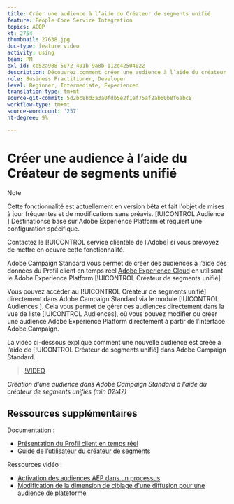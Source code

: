 ```yaml
---
title: Créer une audience à l’aide du Créateur de segments unifié
feature: People Core Service Integration
topics: ACOP
kt: 2754
thumbnail: 27638.jpg
doc-type: feature video
activity: using
team: PM
exl-id: ce52a988-5072-401b-9a8b-112e42504022
description: Découvrez comment créer une audience à l’aide du créateur de segments unifiés.
role: Business Practitioner, Developer
level: Beginner, Intermediate, Experienced
translation-type: tm+mt
source-git-commit: 5d2bc8bd3a3a0fdb5e2f1ef75af2ab60b8f6abc8
workflow-type: tm+mt
source-wordcount: '257'
ht-degree: 9%

---
```


# Créer une audience à l’aide du Créateur de segments unifié

>[!NOTE]
>
>Cette fonctionnalité est actuellement en version bêta et fait l&#39;objet de mises à jour fréquentes et de modifications sans préavis. [!UICONTROL Audience ] Destinationse base sur Adobe Experience Platform et requiert une configuration spécifique.
>
>Contactez le [!UICONTROL service clientèle de l&#39;Adobe] si vous prévoyez de mettre en oeuvre cette fonctionnalité.

Adobe Campaign Standard vous permet de créer des audiences à l’aide des données du Profil client en temps réel [Adobe Experience Cloud](https://docs.adobe.com/content/help/en/platform-learn/tutorials/profiles/understanding-the-real-time-customer-profile.html) en utilisant le Adobe Experience Platform [!UICONTROL Créateur de segments unifié].

Vous pouvez accéder au [!UICONTROL Créateur de segments unifié] directement dans Adobe Campaign Standard via le module [!UICONTROL Audiences ]. Cela vous permet de gérer ces audiences directement dans la vue de liste [!UICONTROL Audiences], où vous pouvez modifier ou créer une audience Adobe Experience Platform directement à partir de l’interface Adobe Campaign.

La vidéo ci-dessous explique comment une nouvelle audience est créée à l’aide de [!UICONTROL Créateur de segments unifié] dans Adobe Campaign Standard.

>[!VIDEO](https://video.tv.adobe.com/v/27638?quality=12)

*Création d’une audience dans Adobe Campaign Standard à l’aide du créateur de segments unifiés (min 02:47)*

## Ressources supplémentaires

Documentation :

* [Présentation du Profil client en temps réel](https://www.adobe.io/apis/experienceplatform/home/profile-identity-segmentation/profile-identity-segmentation-services.html#!api-specification/markdown/narrative/technical_overview/unified_profile_architectural_overview/unified_profile_architectural_overview.md)
* [Guide de l’utilisateur du créateur de segments](https://www.adobe.io/apis/experienceplatform/home/profile-identity-segmentation/profile-identity-segmentation-services.html#!api-specification/markdown/narrative/technical_overview/segmentation/segment-builder-guide.md)

Ressources vidéo :

* [Activation des audiences AEP dans un processus](/help/profiles-and-audiences/audience-destinations/activating-aep-audiences.md)
* [Modification de la dimension de ciblage d&#39;une diffusion pour une audience de plateforme](/help/profiles-and-audiences/audience-destinations/changing-targeting-dimension.md)
